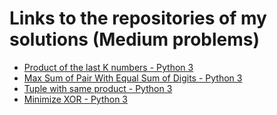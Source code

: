 # Links to the repositories of my solutions (Medium problems)

- [Product of the last K numbers - Python 3](https://github.com/RobertNagy299/leetcode-1352)
- [Max Sum of Pair With Equal Sum of Digits - Python 3](https://github.com/RobertNagy299/leetcode-2342/tree/main)
- [Tuple with same product - Python 3](https://github.com/RobertNagy299/leetcode-1726)
- [Minimize XOR - Python 3](https://github.com/RobertNagy299/leetcode-2429)
